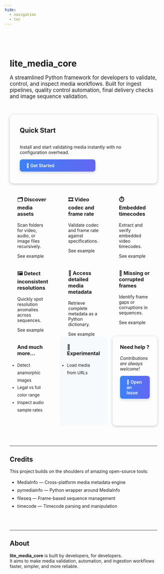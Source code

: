 ```yaml
---
hide:
  - navigation
  - toc
---
```


<!-- Style global ultra clean -->
<style>

.card {
    background: var(--card-dark);
    box-shadow: 0 2px 8px rgba(0, 0, 0, 0.23);
}

.card-small {
  font-size: 95%;
}

a {
  color: var(--accent-dark);
  text-decoration: none;
}
a:hover {
  text-decoration: underline;
}
</style>

<!-- Page container -->
<div style="max-width: 1000px; margin: auto; padding: 3rem 1rem;">

<h1>lite_media_core</h1>

<p style="font-size: 1.2em; margin-top: 1rem;">
  A streamlined Python framework for developers to validate, control, and inspect media workflows.
  Built for ingest pipelines, quality control automation, final delivery checks and image sequence validation.
</p>


<!-- Hero Feature Grid -->
<div style="
  display: grid;
  grid-template-columns: repeat(3, 1fr);
  grid-auto-rows: 220px;
  gap: 1rem;
  margin-top: 3rem;
  grid-template-areas:
    'feature1 feature1 feature1'
    'feature2 feature3 feature4'
    'feature5 feature6 feature7';
">

<!-- Big Hero Feature -->
<div class="card" style="padding: 2rem; border-radius: 12px; grid-area: feature1; display: flex; flex-direction: column; justify-content: center;">
  <h2 style="margin-top: 0;">Quick Start</h2>
  <p style="font-size: 1em;">Install and start validating media instantly with no configuration overhead.</p>
  <a href="quickstart/" style="
    display: inline-block;
    background: linear-gradient(90deg, #3b82f6, #6366f1);
    color: white;
    max-width: 200px;
    font-weight: 600;
    padding: 0.8em 1.5em;
    border-radius: 8px;
    text-decoration: none;
    font-size: 1em;
    box-shadow: 0 4px 10px rgba(0,0,0,0.15);
    transition: background 0.3s, transform 0.2s;
  ">
    🚀 Get Started
  </a>
</div>

<!-- Small Features -->
<div style="padding: 1.5rem; border-radius: 12px; grid-area: feature2;">
  <h3 style="margin-top: 0;">🗂️ Discover media assets</h3>
  <p>Scan folders for video, audio, or image files recursively.</p>
  <a>See example</a>
</div>

<div style="padding: 1.5rem; border-radius: 12px; grid-area: feature3;">
  <h3 style="margin-top: 0;">🎞️ Video codec and frame rate</h3>
  <p>Validate codec and frame rate against specifications.</p>
  <a>See example</a>
</div>

<div style="padding: 1.5rem; border-radius: 12px; grid-area: feature7;">
  <h3 style="margin-top: 0;">🧐 Missing or corrupted frames</h3>
  <p>Identify frame gaps or corruptions in sequences.</p>
  <a>See example</a>
</div>

<div style="padding: 1.5rem; border-radius: 12px; grid-area: feature5;">
  <h3 style="margin-top: 0;">🖼️ Detect inconsistent resolutions</h3>
  <p>Quickly spot resolution anomalies across sequences.</p>
  <a>See example</a>
</div>

<div style="padding: 1.5rem; border-radius: 12px; grid-area: feature6;">
  <h3 style="margin-top: 0;">🔎 Access detailed media metadata</h3>
  <p>Retrieve complete metadata as a Python dictionary.</p>
  <a>See example</a>
</div>

<div style="padding: 1.5rem; border-radius: 12px; grid-area: feature4;">
  <h3 style="margin-top: 0;">⏱️Embedded timecodes</h3>
  <p>Extract and verify embedded video timecodes.</p>
  <a>See example</a>
</div>

</div>

<!-- Secondary Features Grid -->
<div style="display: grid; grid-template-columns: repeat(3, 1fr); gap: 1rem; margin-top: 1rem;">

<div style="padding: 1.5rem; border-radius: 12px;">
  <h3 style="margin-top: 0;">And much more...</h3>
  <ul class="card-small" style="line-height: 1.8; padding-left: 0rem;">
    <li><a>Detect anamorphic images</a></li>
    <li><a>Legal vs full color range</a></li>
    <li><a>Inspect audio sample rates</a></li>
  </ul>
</div>

<div style="padding: 1.5rem; border-radius: 12px; background-color: rgba(0, 128, 255, 0.025);">
  <h3 style="margin-top: 0;">🧪 Experimental</h3>
  <ul class="card-small" style="line-height: 1.8; padding-left: 0rem;">
    <li><a>Load media from URLs</a></li>
  </ul>
</div>

<div class="card" style="padding: 1.5rem; border-radius: 12px;">
  <h3 style="margin-top: 0;">Need help ?</h3>
  <p style="font-style: italic;">Contributions are always welcome!</p>
  <a href="https://github.com/rdelillo/lite_media_core/issues/new" target="_blank" style="
    display: inline-block;
    background: linear-gradient(90deg, #3b82f6, #6366f1);
    color: white;
    max-width: 220px;
    font-weight: 600;
    padding: 0.8em 1.5em;
    border-radius: 8px;
    text-decoration: none;
    font-size: 1em;
    box-shadow: 0 4px 10px rgba(0,0,0,0.15);
    transition: background 0.3s, transform 0.2s;
  ">
    💬 Open an Issue
  </a>
</div>

</div>


<hr style="margin-top: 4rem;">

<h2>Credits</h2>

<p>This project builds on the shoulders of amazing open-source tools:</p>

<ul style="line-height: 1.8; padding-left: 1.5rem;">
  <li><a href="https://mediaarea.net/en/MediaInfo" target="_blank">MediaInfo</a> — Cross-platform media metadata engine</li>
  <li><a href="https://github.com/sbraz/pymediainfo" target="_blank">pymediainfo</a> — Python wrapper around MediaInfo</li>
  <li><a href="https://github.com/justinfx/fileseq" target="_blank">fileseq</a> — Frame-based sequence management</li>
  <li><a href="https://github.com/eoyilmaz/timecode" target="_blank">timecode</a> — Timecode parsing and manipulation</li>
</ul>

<hr style="margin-top: 4rem;">

<h2>About</h2>

<p>
  <strong>lite_media_core</strong> is built by developers, for developers.<br>
  It aims to make media validation, automation, and ingestion workflows faster, simpler, and more reliable.
</p>

</div>
